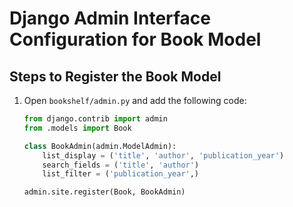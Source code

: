 # Django Admin Interface Configuration for Book Model

## Steps to Register the Book Model

1. Open `bookshelf/admin.py` and add the following code:

   ```python
   from django.contrib import admin
   from .models import Book

   class BookAdmin(admin.ModelAdmin):
       list_display = ('title', 'author', 'publication_year')
       search_fields = ('title', 'author')
       list_filter = ('publication_year',)

   admin.site.register(Book, BookAdmin)
